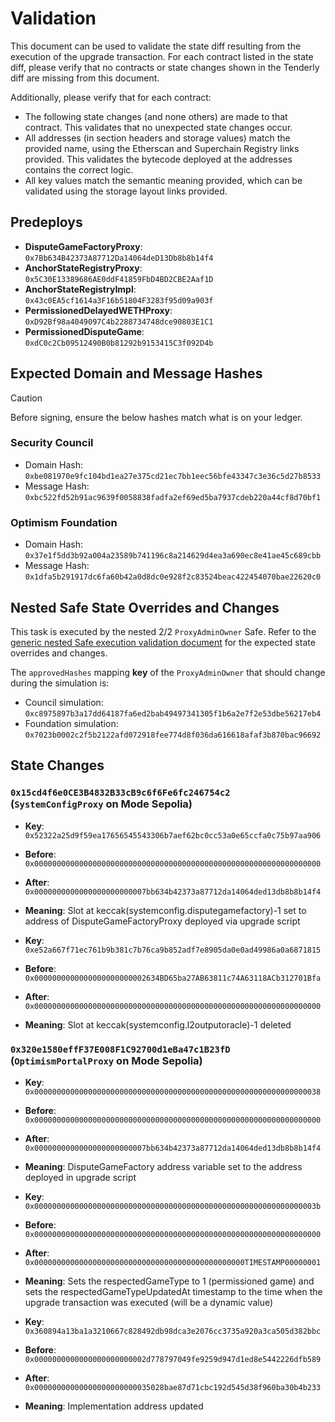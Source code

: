 # Validation

This document can be used to validate the state diff resulting from the execution of the upgrade
transaction. For each contract listed in the state diff, please verify that no contracts or state
changes shown in the Tenderly diff are missing from this document.

Additionally, please verify that for each contract:

- The following state changes (and none others) are made to that contract. This validates that no
  unexpected state changes occur.
- All addresses (in section headers and storage values) match the provided name, using the
  Etherscan and Superchain Registry links provided. This validates the bytecode deployed at the
  addresses contains the correct logic.
- All key values match the semantic meaning provided, which can be validated using the storage
  layout links provided.

## Predeploys

- **DisputeGameFactoryProxy**: `0x7Bb634B42373A87712Da14064deD13Db8b8b14f4`
- **AnchorStateRegistryProxy**: `0x5C30E13389686AE0ddF41859FbD4BD2CBE2Aaf1D`
- **AnchorStateRegistryImpl**: `0x43c0EA5cf1614a3F16b51804F3283f95d09a903f`
- **PermissionedDelayedWETHProxy**: `0xD92Bf98a4049097C4b2288734748dce90803E1C1`
- **PermissionedDisputeGame**: `0xdC0c2Cb09512490B0b81292b9153415C3f092D4b`

## Expected Domain and Message Hashes

> [!CAUTION]
>
> Before signing, ensure the below hashes match what is on your ledger.
>
> ### Security Council
>
> - Domain Hash: `0xbe081970e9fc104bd1ea27e375cd21ec7bb1eec56bfe43347c3e36c5d27b8533`
> - Message Hash: `0xbc522fd52b91ac9639f0058838fadfa2ef69ed5ba7937cdeb220a44cf8d70bf1`
>
> ### Optimism Foundation
>
> - Domain Hash: `0x37e1f5dd3b92a004a23589b741196c8a214629d4ea3a690ec8e41ae45c689cbb`
> - Message Hash: `0x1dfa5b291917dc6fa60b42a0d8dc0e928f2c83524beac422454070bae22620c0`

## Nested Safe State Overrides and Changes

This task is executed by the nested 2/2 `ProxyAdminOwner` Safe. Refer to the
[generic nested Safe execution validation document](../../../NESTED-VALIDATION.md) for the expected
state overrides and changes.

The `approvedHashes` mapping **key** of the `ProxyAdminOwner` that should change during the
simulation is:

- Council simulation: `0xc8975897b3a17dd64187fa6ed2bab49497341305f1b6a2e7f2e53dbe56217eb4`
- Foundation simulation: `0x7023b0002c2f5b2122afd072918fee774d8f036da616618afaf3b870bac96692`

## State Changes

### `0x15cd4f6e0CE3B4832B33cB9c6f6Fe6fc246754c2` (`SystemConfigProxy` on Mode Sepolia)

- **Key**: `0x52322a25d9f59ea17656545543306b7aef62bc0cc53a0e65ccfa0c75b97aa906`
- **Before**: `0x0000000000000000000000000000000000000000000000000000000000000000`
- **After**: `0x0000000000000000000000007bb634b42373a87712da14064ded13db8b8b14f4`
- **Meaning**: Slot at keccak(systemconfig.disputegamefactory)-1 set to address of
  DisputeGameFactoryProxy deployed via upgrade script

- **Key**: `0xe52a667f71ec761b9b381c7b76ca9b852adf7e8905da0e0ad49986a0a6871815`
- **Before**: `0x0000000000000000000000002634BD65ba27AB63811c74A63118ACb312701Bfa`
- **After**: `0x0000000000000000000000000000000000000000000000000000000000000000`
- **Meaning**: Slot at keccak(systemconfig.l2outputoracle)-1 deleted

### `0x320e1580effF37E008F1C92700d1eBa47c1B23fD` (`OptimismPortalProxy` on Mode Sepolia)

- **Key**: `0x0000000000000000000000000000000000000000000000000000000000000038`
- **Before**: `0x0000000000000000000000000000000000000000000000000000000000000000`
- **After**: `0x0000000000000000000000007bb634b42373a87712da14064ded13db8b8b14f4`
- **Meaning**: DisputeGameFactory address variable set to the address deployed in upgrade script

- **Key**: `0x000000000000000000000000000000000000000000000000000000000000003b`
- **Before**: `0x0000000000000000000000000000000000000000000000000000000000000000`
- **After**: `0x00000000000000000000000000000000000000000000000TIMESTAMP00000001`
- **Meaning**: Sets the respectedGameType to 1 (permissioned game) and sets the
  respectedGameTypeUpdatedAt timestamp to the time when the upgrade transaction was executed (will
  be a dynamic value)

- **Key**: `0x360894a13ba1a3210667c828492db98dca3e2076cc3735a920a3ca505d382bbc`
- **Before**: `0x0000000000000000000000002d778797049fe9259d947d1ed8e5442226dfb589`
- **After**: `0x00000000000000000000000035028bae87d71cbc192d545d38f960ba30b4b233`
- **Meaning**: Implementation address updated
